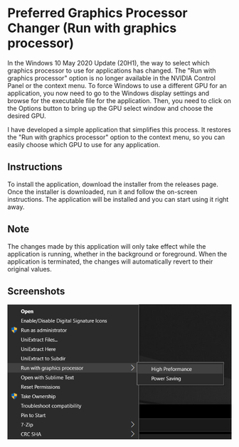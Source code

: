 # Preferred Graphics Processor Changer (Run with graphics processor)

In the Windows 10 May 2020 Update (20H1), the way to select which graphics processor to use for applications has changed. The "Run with graphics processor" option is no longer available in the NVIDIA Control Panel or the context menu. To force Windows to use a different GPU for an application, you now need to go to the Windows display settings and browse for the executable file for the application. Then, you need to click on the Options button to bring up the GPU select window and choose the desired GPU.

I have developed a simple application that simplifies this process. It restores the "Run with graphics processor" option to the context menu, so you can easily choose which GPU to use for any application.

## Instructions

To install the application, download the installer from the releases page. Once the installer is downloaded, run it and follow the on-screen instructions. The application will be installed and you can start using it right away.


## Note

The changes made by this application will only take effect while the application is running, whether in the background or foreground. When the application is terminated, the changes will automatically revert to their original values.

## Screenshots

![Screenshot 1](Assets\Screenshot1.png "Screenshot 1")